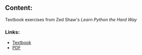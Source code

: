 ## Content:
Textbook exercises from Zed Shaw's *Learn Python the Hard Way*


### Links:
* [Textbook](https://learnpythonthehardway.org/book/)
* [PDF](http://files.meetup.com/18552511/Learn%20Python%20The%20Hard%20Way%203rd%20Edition%20V413HAV.pdf)
